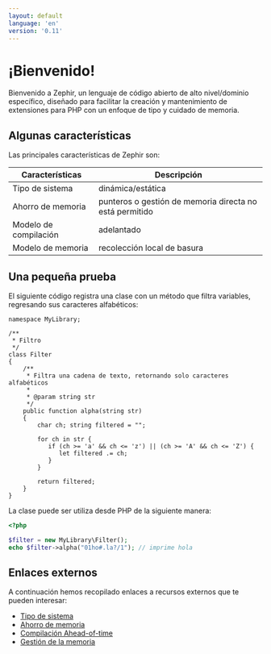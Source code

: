 ```yaml
---
layout: default
language: 'en'
version: '0.11'
---
```


# ¡Bienvenido!
Bienvenido a Zephir, un lenguaje de código abierto de alto nivel/dominio específico, diseñado para facilitar la creación y mantenimiento de extensiones para PHP con un enfoque de tipo y cuidado de memoria.

<a name='some-features'></a>

## Algunas características
Las principales características de Zephir son:

| Características       | Descripción                                             |
| --------------------- | ------------------------------------------------------- |
| Tipo de sistema       | dinámica/estática                                       |
| Ahorro de memoria     | punteros o gestión de memoria directa no está permitido |
| Modelo de compilación | adelantado                                              |
| Modelo de memoria     | recolección local de basura                             |

<a name='a-small-taste'></a>

## Una pequeña prueba
El siguiente código registra una clase con un método que filtra variables, regresando sus caracteres alfabéticos:

```zephir
namespace MyLibrary;

/**
 * Filtro
 */
class Filter
{
    /**
     * Filtra una cadena de texto, retornando solo caracteres alfabéticos
     *
     * @param string str
     */
    public function alpha(string str)
    {
        char ch; string filtered = "";

        for ch in str {
           if (ch >= 'a' && ch <= 'z') || (ch >= 'A' && ch <= 'Z') {
              let filtered .= ch;
           }
        }

        return filtered;
    }
}
```

La clase puede ser utiliza desde PHP de la siguiente manera:

```php
<?php

$filter = new MyLibrary\Filter();
echo $filter->alpha("01ho#.la?/1"); // imprime hola
```

<a name='external-links'></a>

## Enlaces externos
A continuación hemos recopilado enlaces a recursos externos que te pueden interesar:

- [Tipo de sistema](https://en.wikipedia.org/wiki/Type_system)
- [Ahorro de memoria](https://en.wikipedia.org/wiki/Memory_safety)
- [Compilación Ahead-of-time](https://en.wikipedia.org/wiki/Ahead-of-time_compilation)
- [Gestión de la memoria](https://en.wikipedia.org/wiki/Memory_management)
